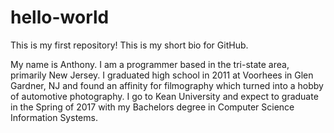 # hello-world

This is my first repository!
This is my short bio for GitHub.

My name is Anthony.
  I am a programmer based in the tri-state area, primarily New Jersey.
  I graduated high school in 2011 at Voorhees in Glen Gardner, NJ and found an affinity for filmography
    which turned into a hobby of automotive photography.
  I go to Kean University and expect to graduate in the Spring of 2017 with my Bachelors degree in
    Computer Science Information Systems.
